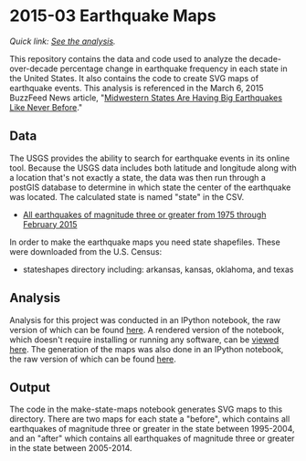 # 2015-03 Earthquake Maps

*Quick link: [See the analysis](http://nbviewer.ipython.org/github/buzzfeednews/2015-03-earthquake-maps/blob/master/notebooks/earthquake-state-analysis.ipynb).*

This repository contains the data and code used to analyze the decade-over-decade percentage change in earthquake frequency in each state in the United States. It also contains the code to create SVG maps of earthquake events. This analysis is referenced in the March 6, 2015 BuzzFeed News article, "[Midwestern States Are Having Big Earthquakes Like Never Before](http://www.buzzfeed.com/danvergano/midwestern-states-are-having-big-earthquakes-like-never-befo)."

## Data

The USGS provides the ability to search for earthquake events in its online tool. Because the USGS data includes both latitude and longitude along with a location that's not exactly a state, the data was then run through a postGIS database to determine in which state the center of the earthquake was located. The calculated state is named "state" in the CSV.

- [All earthquakes of magnitude three or greater from 1975 through February 2015](https://github.com/BuzzFeedNews/2015-03-earthquake-maps/blob/master/data/earthquake_states.csv?raw=true)

In order to make the earthquake maps you need state shapefiles. These were downloaded from the U.S. Census:

- stateshapes directory including: arkansas, kansas, oklahoma, and texas

## Analysis

Analysis for this project was conducted in an IPython notebook, the raw version of which can be found [here](notebooks/earthquake-state-analysis.ipynb). A rendered version of the notebook, which doesn't require installing or running any software, can be [viewed here](http://nbviewer.ipython.org/github/buzzfeednews/2015-03-earthquake-maps/blob/master/notebooks/earthquake-state-analysis.ipynb). The generation of the maps was also done in an IPython notebook, the raw version of which can be found [here](notebooks/make-state-maps.ipynb).

## Output

The code in the make-state-maps notebook generates SVG maps to this directory. There are two maps for each state a "before", which contains all earthquakes of magnitude three or greater in the state between 1995-2004, and an "after" which contains all earthquakes of magnitude three or greater in the state between 2005-2014.